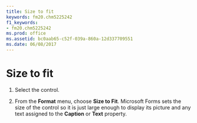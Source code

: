 ```yaml
---
title: Size to fit
keywords: fm20.chm5225242
f1_keywords:
- fm20.chm5225242
ms.prod: office
ms.assetid: bc0aab65-c52f-039a-860a-12d337709551
ms.date: 06/08/2017
---
```



# Size to fit




1. Select the control.
    
2. From the **Format** menu, choose **Size to Fit**. Microsoft Forms sets the size of the control so it is just large enough to display its picture and any text assigned to the **Caption** or **Text** property.
    




